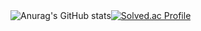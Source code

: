 <div style="display: flex; align-items: center;">
  <img
    src="https://github-readme-stats.vercel.app/api?username=silverttthin&show_icons=true&theme=radical"
    alt="Anurag's GitHub stats"
  >
  <a href="https://solved.ac/silverttthin">
    <img
      src="http://mazassumnida.wtf/api/generate_badge?boj=silverttthin"
      alt="Solved.ac Profile"
    >
  </a>
</div>
